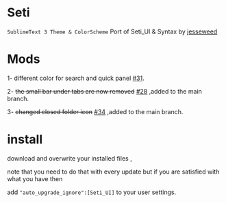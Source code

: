 # Seti

`SublimeText 3 Theme & ColorScheme` Port of Seti_UI & Syntax by [jesseweed](https://github.com/jesseweed/seti-ui)

# Mods

1- different color for search and quick panel [#31](https://github.com/ctf0/Seti_ST3/issues/31#issuecomment-61432947).

2- <strike>the small bar under tabs are now removed</strike> [#28](https://github.com/ctf0/Seti_ST3/issues/28) ,added to the main branch.

3- <strike>changed closed folder icon</strike> [#34](https://github.com/ctf0/Seti_ST3/pull/34) ,added to the main branch.

# install
download and overwrite your installed files ,

note that you need to do that with every update but if you are satisfied with what you have then 

add ``` "auto_upgrade_ignore":[Seti_UI] ``` to your user settings.
